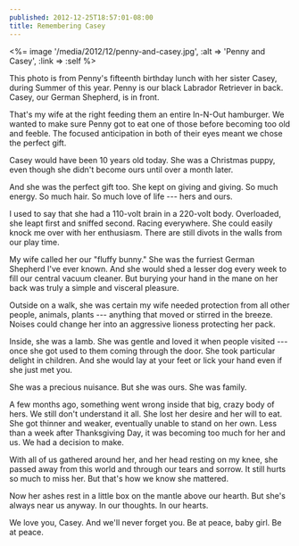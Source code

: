 ```yaml
---
published: 2012-12-25T18:57:01-08:00
title: Remembering Casey
---
```

<%= image '/media/2012/12/penny-and-casey.jpg', :alt => 'Penny and Casey', :link => :self %>

This photo is from Penny's fifteenth birthday lunch with her sister Casey, during Summer of this year. Penny is our black Labrador Retriever in back. Casey, our German Shepherd, is in front.

That's my wife at the right feeding them an entire In-N-Out hamburger. We wanted to make sure Penny got to eat one of those before becoming too old and feeble. The focused anticipation in both of their eyes meant we chose the perfect gift.

Casey would have been 10 years old today. She was a Christmas puppy, even though she didn't become ours until over a month later.

And she was the perfect gift too. She kept on giving and giving. So much energy. So much hair. So much love of life --- hers and ours.

I used to say that she had a 110-volt brain in a 220-volt body. Overloaded, she leapt first and sniffed second. Racing everywhere. She could easily knock me over with her enthusiasm. There are still divots in the walls from our play time.

My wife called her our "fluffy bunny." She was the furriest German Shepherd I've ever known. And she would shed a lesser dog every week to fill our central vacuum cleaner. But burying your hand in the mane on her back was truly a simple and visceral pleasure.

Outside on a walk, she was certain my wife needed protection from all other people, animals, plants --- anything that moved or stirred in the breeze. Noises could change her into an aggressive lioness protecting her pack.

Inside, she was a lamb. She was gentle and loved it when people visited --- once she got used to them coming through the door. She took particular delight in children. And she would lay at your feet or lick your hand even if she just met you.

She was a precious nuisance. But she was ours. She was family. 

A few months ago, something went wrong inside that big, crazy body of hers. We still don't understand it all. She lost her desire and her will to eat. She got thinner and weaker, eventually unable to stand on her own. Less than a week after Thanksgiving Day, it was becoming too much for her and us. We had a decision to make.

With all of us gathered around her, and her head resting on my knee, she passed away from this world and through our tears and sorrow. It still hurts so much to miss her. But that's how we know she mattered.

Now her ashes rest in a little box on the mantle above our hearth. But she's always near us anyway. In our thoughts. In our hearts.

We love you, Casey. And we'll never forget you. Be at peace, baby girl. Be at peace.
